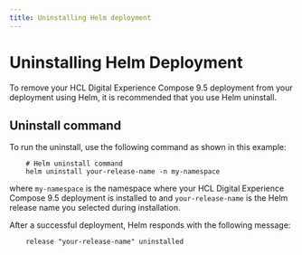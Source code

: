 ```yaml
---
title: Uninstalling Helm deployment
---
```


# Uninstalling Helm Deployment

To remove your HCL Digital Experience Compose 9.5 deployment from your deployment using Helm, it is recommended that you use Helm uninstall.

## Uninstall command

To run the uninstall, use the following command as shown in this example:

```
    # Helm uninstall command
    helm uninstall your-release-name -n my-namespace
```

where `my-namespace` is the namespace where your HCL Digital Experience Compose 9.5 deployment is installed to and `your-release-name` is the Helm release name you selected during installation.

After a successful deployment, Helm responds with the following message:

```
    release "your-release-name" uninstalled
```
